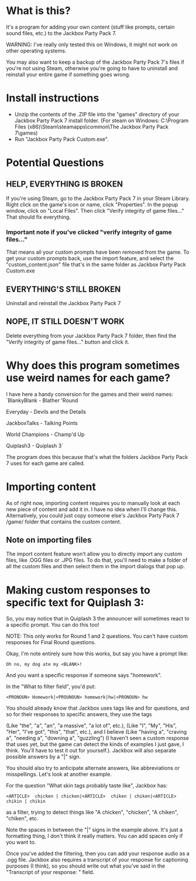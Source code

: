 # What is this?

It's a program for adding your own content (stuff like prompts, certain sound files, etc.) to the Jackbox Party Pack 7.

WARNING: I've really only tested this on Windows, it might not work on other operating systems. 

You may also want to keep a backup of the Jackbox Party Pack 7's files if you're not using Steam,
otherwise you're going to have to uninstall and reinstall your entire game if something goes wrong.

# Install instructions

- Unzip the contents of the .ZIP file into the "games" directory of your Jackbox Party Pack 7 install folder. (For steam on Windows: C:\Program Files (x86)\Steam\steamapps\common\The Jackbox Party Pack 7\games)
- Run "Jackbox Party Pack Custom.exe".

# Potential Questions

## HELP, EVERYTHING IS BROKEN

If you're using Steam, go to the Jackbox Party Pack 7 in your Steam Library. Right click on the game's icon or name, click "Properties".
In the popup window, click on "Local Files". Then click "Verify integrity of game files..." That should fix everything.

### Important note if you've clicked "verify integrity of game files..."

That means all your custom prompts have been removed from the game. To get your custom prompts back, use the import feature, and select the "custom_content.json" file that's in the same folder as Jackbox Party Pack Custom.exe

## EVERYTHING'S STILL BROKEN

Uninstall and reinstall the Jackbox Party Pack 7

## NOPE, IT STILL DOESN'T WORK

Delete everything from your Jackbox Party Pack 7 folder, then find the "Verify integrity of game files..." button and click it.

# Why does this program sometimes use weird names for each game?

I have here a handy conversion for the games and their weird names:
`BlankyBlank - Blather 'Round

Everyday - Devils and the Details

JackboxTalks - Talking Points

World Champions - Champ'd Up

Quiplash3 - Quiplash 3`

The program does this because that's what the folders Jackbox Party Pack 7 uses for each game are called.

# Importing content

As of right now, importing content requires you to manually look at each new piece of content and add it in. I have no idea when I'll change this. Alternatively, you could just copy someone else's Jackbox Party Pack 7 /game/ folder that contains the custom content.

## Note on importing files

The import content feature won't allow you to directly import any custom files, like .OGG files or .JPG files. To do that, you'll need to make a folder of all the custom files
and then select them in the import dialogs that pop up.

# Making custom responses to specific text for Quiplash 3:

So, you may notice that in Quiplash 3 the announcer will sometimes react to a specific prompt. You can do this too!

NOTE: This only works for Round 1 and 2 questions. You can't have custom responses for Final Round questions. 

Okay, I'm note entirely sure how this works, but say you have a prompt like:

`Oh no, my dog ate my <BLANK>!`

And you want a specific response if someone says "homework".

In the "What to filter field", you'd put:

`<PRONOUN> Homework|<PROUNOUN> homework|hw|<PRONOUN> hw`

You should already know that Jackbox uses tags like <ANYPLAYER> and <BLANK> for questions, and so for their responses to specific answers,
they use the tags <ARTICLE> (Like "the", "a", "an", "a massive", "a lot of", etc.), <PRONOUN> (Like "I", "My", "His", "Her", "I've got", "this", "that", etc.), and I believe <VERB> (Like "having a", "craving a", "needing a", "downing a", "guzzling") (I haven't seen a custom response that uses <VERB> yet, but the game can detect the kinds of examples I just gave, I think. You'll have to test it out for yourself.). Jackbox will also separate possible answers by a "|" sign.

You should also try to anticipate alternate answers, like abbreviations or misspellings. Let's look at another example.

For the question "What skin tags probably taste like", Jackbox has:

`<ARTICLE>  chicken | chicken|<ARTICLE>  chiken | chiken|<ARTICLE> chikin | chikin`

as a filter, trying to detect things like "A chicken", "chicken", "A chiken", "chiken", etc.

Note the spaces in between the "|" signs in the example above. It's just a formatting thing, I don't think it really matters. You can add spaces only if you want to.

Once you've added the filtering, then you can add your response audio as a .ogg file. Jackbox also requires a transcript of your response for captioning purposes (I think),
so you should write out what you've said in the "Transcript of your response: " field.